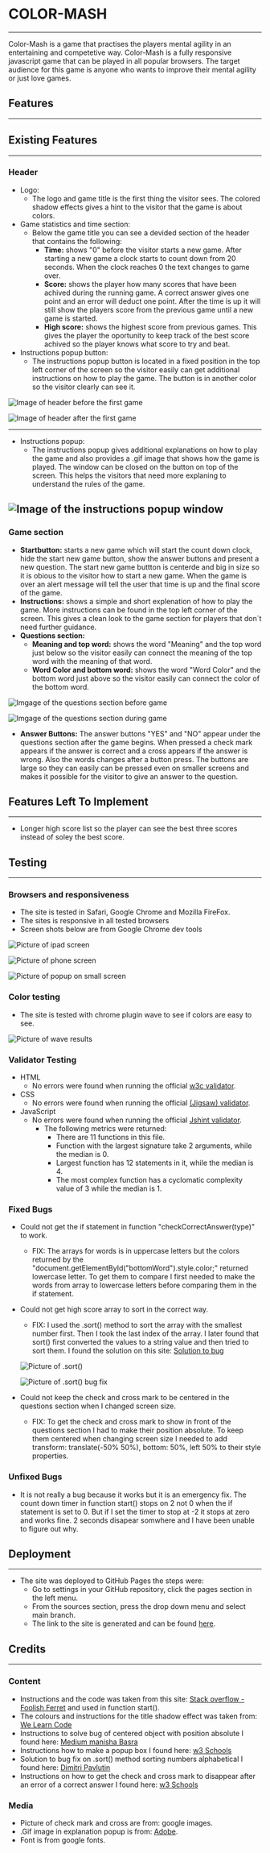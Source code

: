 # COLOR-MASH
---
Color-Mash is a game that practises the players mental agility in an entertaining and competetive way.
Color-Mash is a fully responsive javascript game that can be played in all popular browsers.
The target audience for this game is anyone who wants to improve their mental agility or just love games.
 

## Features
---

## Existing Features
---
### Header 
- Logo:
    - The logo and game title is the first thing the visitor sees. The colored shadow effects gives a hint to the visitor that the game is about colors.
- Game statistics and time section:
    - Below the game title you can see a devided section of the header that contains the following:
        - **Time:** shows "0" before the visitor starts a new game. After starting a new game a clock starts to count down from 20 seconds. When the clock reaches 0 the text changes to game over.
        - **Score:** shows the player how many scores that have been achived during the running game. A correct answer gives one point and an error will deduct one point. After the time is up it will still show the players score from the previous game until a new game is started.
        - **High score:** shows the highest score from previous games. This gives the player the oportunity to keep track of the best score achived so the player knows what score to try and beat.
- Instructions popup button:
    - The instructions popup button is located in a fixed position in the top left corner of the screen so the visitor easily can get additional    instructions on how to play the game. The button is in another color so the visitor clearly can see it.

![Image of header before the first game](assets/images/header.png)

![Image of header after the first game](assets/images/header_after_game.png)

---
- Instructions popup:
    - The instructions popup gives additional explanations on how to play the game and also provides a .gif image that shows how the game is played. The window can be closed on the button on top of the screen. This helps the visitors that need more explaning to understand the rules of the game.

![Image of the instructions popup window](assets/images/instructions_pop_up.png)
---
### Game section
- **Startbutton:** starts a new game which will start the count down clock, hide the start new game button, show the answer buttons and present a new question. The start new game buttton is centerde and big in size so it is obious to the visitor how to start a new game. When the game is over an alert message will tell the user that time is up and the final score of the game.
- **Instructions:** shows a simple and short explenation of how to play the game. More instructions can be found in the top left corner of the screen. This gives a clean look to the game section for players that don´t need further guidance.
- **Questions section:**
    - **Meaning and top word:** shows the word "Meaning" and the top word just below so the visitor easily can connect the meaning of the top word with the meaning of that word. 
    - **Word Color and bottom word:** shows the word "Word Color" and the bottom word just above so the visitor easily can connect the color of the bottom word.

![Imgage of the questions section before game](assets/images/games_section_before_game.png)

![Imgage of the questions section during game](assets/images/games_section_during_game.png)

- **Answer Buttons:** The answer buttons "YES" and "NO" appear under the questions section after the game begins. When pressed a check mark appears if the answer is correct and a cross appears if the answer is wrong. Also the words changes after a button press. The buttons are large so they can easily can be pressed even on smaller screens and makes it possible for the visitor to give an answer to the question.


## Features Left To Implement
---
- Longer high score list so the player can see the best three scores instead of soley the best score. 

## Testing
---
### Browsers and responsiveness
- The site is tested in Safari, Google Chrome and Mozilla FireFox.
- The sites is responsive in all tested browsers
- Screen shots below are from Google Chrome dev tools

![Picture of ipad screen](assets/images/ipad.png) 

![Picture of phone screen](assets/images/phone.png)

![Picture of popup on small screen](assets/images/responsive_popup.png)


### Color testing
- The site is tested with chrome plugin wave to see if colors are easy to see.

![Picture of wave results](assets/images/wave.png)

### Validator Testing

- HTML
    - No errors were found when running the official [w3c validator](https://validator.w3.org/nu/?doc=https%3A%2F%2Fmtssamsioe.github.io%2FColor-Mash%2F).
- CSS
    - No errors were found when running the official [(Jigsaw) validator](https://jigsaw.w3.org/css-validator/validator?uri=https%3A%2F%2Fmtssamsioe.github.io%2FColor-Mash%2F&profile=css3svg&usermedium=all&warning=1&vextwarning=&lang=sv).
- JavaScript
    - No errors were found when running the official [Jshint validator](https://jshint.com/).
        - The following metrics were returned:
            - There are 11 functions in this file.
            - Function with the largest signature take 2 arguments, while the median is 0.
            - Largest function has 12 statements in it, while the median is 4.
            - The most complex function has a cyclomatic complexity value of 3 while the median is 1.

### Fixed Bugs
- Could not get the if statement in function "checkCorrectAnswer(type)" to work.
    - FIX: The arrays for words is in uppercase letters but the colors returned by the "document.getElementById("bottomWord").style.color;" returned lowercase letter. To get them to compare I first needed to make the words from array to lowercase letters before comparing them in the if statement.
- Could not get high score array to sort in the correct way.
    - FIX: I used the .sort() method to sort the array with the smallest number first. Then I took the last index of the array. I later found that sort() first converted the values to a string value and then tried to sort them. I found the solution on this site: [Solution to bug](https://dmitripavlutin.com/javascript-array-sort-numbers/)

    ![Picture of .sort()](assets/images/sort_Method.png)

    ![Picture of .sort() bug fix](assets/images/sort_bugfix.png)

- Could not keep the check and cross mark to be centered in the questions section when I changed screen size.
    - FIX: To get the check and cross mark to show in front of the questions section I had to make their position absolute. To keep them centered when changing screen size I needed to add transform: translate(-50% 50%), bottom: 50%, left 50% to their style properties.
### Unfixed Bugs
- It is not really a bug because it works but it is an emergency fix. The count down timer in function start() stops on 2 not 0 when the if statement is set to 0. But if I set the timer to stop at -2 it stops at zero and works fine. 2 seconds disapear somwhere and I have been unable to figure out why.

## Deployment
---
- The site was deployed to GitHub Pages the steps were:
    - Go to settings in your GitHub repository, click the pages section in the left menu.
    - From the sources section, press the drop down menu and select main branch.
    - The link to the site is generated and can be found [here](https://mtssamsioe.github.io/Color-Mash/).
## Credits
---

### Content
- Instructions and the code was taken from this site: [Stack overflow - Foolish Ferret](https://www.codegrepper.com/code-examples/javascript/add+countdown+time+to+game+javascript) and used in function start().
- The colours and instructions for the title shadow effect was taken from: [We Learn Code](https://welearncode.com/rainbow-text/)
- Instructions to solve bug of centered object with position absolute I found here: [Medium manisha Basra](https://medium.com/front-end-weekly/absolute-centering-in-css-ea3a9d0ad72e)
- Instructions how to make a popup box I found here: [w3 Schools](https://www.w3schools.com/howto/howto_css_modals.asp)
- Solution to bug fix on .sort() method sorting numbers alphabetical I found here: [Dimitri Pavlutin](https://dmitripavlutin.com/javascript-array-sort-numbers/)
- Instructions on how to get the check and cross mark to disappear after an error of a correct answer I found here: [w3 Schools](https://www.w3schools.com/jsref/met_win_settimeout.asp)

### Media
- Picture of check mark and cross are from: google images.
- .Gif image in explanation popup is from: [Adobe](https://www.adobe.com/express/feature/video/convert/video-to-gif).
- Font is from google fonts.


